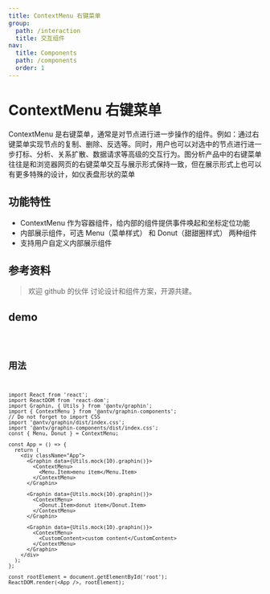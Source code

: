 ```yaml
---
title: ContextMenu 右键菜单
group:
  path: /interaction
  title: 交互组件
nav:
  title: Components
  path: /components
  order: 1
---
```


# ContextMenu 右键菜单

ContextMenu 是右键菜单，通常是对节点进行进一步操作的组件。例如：通过右键菜单实现节点的复制、删除、反选等。同时，用户也可以对选中的节点进行进一步打标、分析、关系扩散、数据请求等高级的交互行为。图分析产品中的右键菜单往往是和浏览器网页的右键菜单交互与展示形式保持一致，但在展示形式上也可以有更多特殊的设计，如仪表盘形状的菜单

## 功能特性

- ContextMenu 作为容器组件，给内部的组件提供事件唤起和坐标定位功能
- 内部展示组件，可选 Menu（菜单样式） 和 Donut（甜甜圈样式） 两种组件
- 支持用户自定义内部展示组件

## 参考资料

> 欢迎 github 的伙伴 讨论设计和组件方案，开源共建。

## demo

<!-- <code src='./demos/ContextMenu' > -->
<!-- <code src='./demos/AntdMenu' > -->

<code src='./demos/PieMenu' >

## 用法

```tsx | pure
import React from 'react';
import ReactDOM from 'react-dom';
import Graphin, { Utils } from '@antv/graphin';
import { ContextMenu } from '@antv/graphin-components';
// Do not forget to import CSS
import '@antv/graphin/dist/index.css';
import '@antv/graphin-components/dist/index.css';
const { Menu, Donut } = ContextMenu;

const App = () => {
  return (
    <div className="App">
      <Graphin data={Utils.mock(10).graphin()}>
        <ContextMenu>
          <Menu.Item>menu item</Menu.Item>
        </ContextMenu>
      </Graphin>

      <Graphin data={Utils.mock(10).graphin()}>
        <ContextMenu>
          <Donut.Item>donut item</Donut.Item>
        </ContextMenu>
      </Graphin>

      <Graphin data={Utils.mock(10).graphin()}>
        <ContextMenu>
          <CustomContent>custom content</CustomContent>
        </ContextMenu>
      </Graphin>
    </div>
  );
};

const rootElement = document.getElementById('root');
ReactDOM.render(<App />, rootElement);
```
